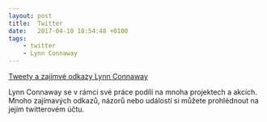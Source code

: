 ```yaml
---
layout: post
title:  Twitter 
date:   2017-04-10 18:54:48 +0100
tags: 
    - twitter
    - Lynn Connaway
---
```


<a class="twitter-timeline" href="https://twitter.com/LynnConnaway">Tweety a zajímvé odkazy Lynn Connaway</a><script async src="//platform.twitter.com/widgets.js" charset="utf-8"></script>

Lynn Connaway se v rámci své práce podílí na mnoha projektech a akcích. Mnoho zajímavých odkazů, názorů nebo událostí si můžete prohlédnout na jejím twitterovém účtu.
